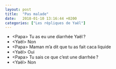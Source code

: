 ```yaml
---
layout: post
title:  "Pas malade"
date:   2018-01-10 13:16:44 +0200
categories: ["Les répliques de Yaël"]
---
```


-   \<Papa\> Tu as eu une diarrhée Yaël ?
-   \<Yaël\> Non
-   \<Papa\> Maman m’a dit que tu as fait caca liquide
-   \<Yaël\> Oui
-   \<Papa\> Tu sais ce que c’est une diarrhée ?
-   \<Yaël\> Non


<!--more-->
